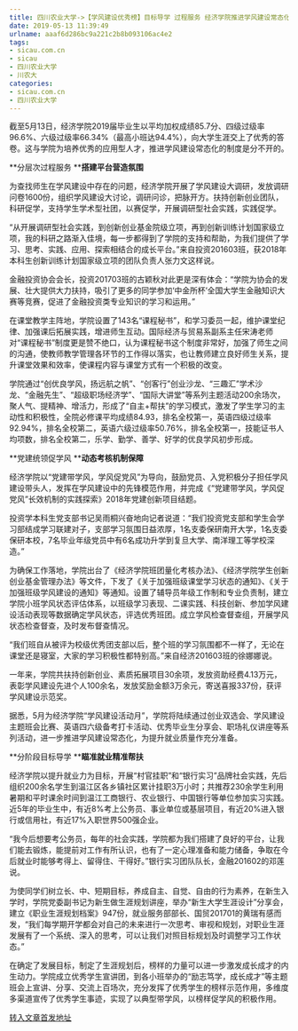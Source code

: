 ```yaml
---
title: 四川农业大学->【学风建设优秀榜】目标导学 过程服务 经济学院推进学风建设常态化 | sicau.com.cn
date: 2019-05-13 11:39:49
urlname: aaaf6d286bc9a221c2b8b093106ac4e2
tags: 
- sicau.com.cn
- sicau
- 四川农业大学
- 川农大
categories:
- sicau.com.cn
- 四川农业大学
---
```



截至5月13日，经济学院2019届毕业生以平均加权成绩85.7分、四级过级率96.6%、六级过级率66.34%（最高小班达94.4%），向大学生涯交上了优秀的答卷。这与学院为培养优秀的应用型人才，推进学风建设常态化的制度是分不开的。

**分层次过程服务 ****搭建平台营造氛围**

为查找师生在学风建设中存在的问题，经济学院开展了学风建设大调研，发放调研问卷1600份，组织学风建设大讨论，调研问诊，把脉开方。扶持创新创业团队，科研促学，支持学生学术型社团，以赛促学，开展调研型社会实践，实践促学。

“从开展调研型社会实践，到创新创业基金院级立项，再到创新训练计划国家级立项，我的科研之路渐入佳境，每一步都得到了学院的支持和帮助，为我们提供了学习、思考、实践、应用、探索相结合的成长平台。”来自投资201603班，获2018年本科生创新训练计划国家级立项的团队负责人张力文这样说。

金融投资协会会长，投资201703班的古颖秋对此更是深有体会：“学院为协会的发展、壮大提供大力扶持，吸引了更多的同学参加‘中金所杯’全国大学生金融知识大赛等竞赛，促进了金融投资类专业知识的学习和运用。”

在课堂教学主阵地，学院设置了143名“课程秘书”，和学习委员一起，维护课堂纪律、加强课后拓展实践，增进师生互动。国际经济与贸易系副系主任宋涛老师对“课程秘书”制度更是赞不绝口，认为课程秘书这个制度非常好，加强了师生之间的沟通，使教师教学管理各环节的工作得以落实，也让教师建立良好师生关系，提升课堂效果和效率，使课程内容与课堂方式有一个积极的改变。

学院通过“创优良学风，扬远航之帆”、“创客行”创业沙龙、“三趣汇”学术沙龙、“金融先生”、“超级职场经济学”、“国际大讲堂”等系列主题活动200余场次，聚人气、提精神、增活力，形成了“自主+帮扶”的学习模式，激发了学生学习的主动性和积极性，全院必修课平均成绩84.93，排名全校第一，英语四级过级率92.94%，排名全校第二，英语六级过级率50.76%，排名全校第一，技能证书人均项数，排名全校第二，乐学、勤学、善学、好学的优良学风初步形成。

**党建统领促学风 ****动态考核机制保障**

经济学院以“党建带学风，学风促党风”为导向，鼓励党员、入党积极分子担任学风建设带头人，发挥在学风建设中的先锋模范作用，并完成《“党建带学风，学风促党风”长效机制的实践探索》2018年党建创新项目结题。

投资学本科生党支部书记吴雨桐兴奋地向记者说道：“我们投资党支部和学生会学习部结成学习联建对子，支部学习氛围日益浓厚，1名支委保研南开大学，1名支委保研本校，7名毕业年级党员中有6名成功升学到复旦大学、南洋理工等学校深造。”

为确保工作落地，学院出台了《经济学院班团量化考核办法》、《经济学院学生创新创业基金管理办法》等文件，下发了《关于加强班级课堂学习状态的通知》、《关于加强班级学风建设的通知》等通知。设置了辅导员年级工作制和专业负责制，建立学院小班学风状态评估体系，以班级学习表现、二课实践、科技创新、参加学风建设活动表现等数据确定学风状态，评选优秀班团。成立学风检查督查组，开展学风状态检查督查，及时发布督查情况。

“我们班自从被评为校级优秀团支部以后，整个班的学习氛围都不一样了，无论在课堂还是寝室，大家的学习积极性都特别高。”来自经济201603班的徐娜娜说。

一年来，学院共扶持创新创业、素质拓展项目30余项，发放资助经费4.13万元，表彰学风建设先进个人100余名，发放奖励金额3万余元，寄送喜报337份，获评学风建设示范奖。

据悉，5月为经济学院“学风建设活动月”，学院将陆续通过创业双选会、学风建设主题班会比赛、英语四六级备考打卡活动、优秀毕业生分享会、职场礼仪讲座等系列活动，进一步推进学风建设常态化，为提升就业质量作充分准备。

**分阶段目标导学 ****瞄准就业精准帮扶**

经济学院以提升就业力为目标，开展“村官挂职”和“银行实习”品牌社会实践，先后组织200余名学生到温江区各乡镇社区累计挂职3万小时；共推荐230余学生利用暑期和平时课余时间到温江工商银行、农业银行、中国银行等单位参加实习实践。近5年的毕业生中，有近8%考上公务员、事业单位或基层项目，有近20%进入银行或信用社，有近17%入职世界500强企业。

“我今后想要考公务员，每年的社会实践，学院都为我们搭建了良好的平台，让我们能去锻炼，能提前对工作有所认识，也有了一定心理准备和能力储备，争取在今后就业时能够考得上、留得住、干得好。”银行实习团队队长，金融201602的邓莲说。

为使同学们树立长、中、短期目标，养成自主、自觉、自由的行为素养，在新生入学时，学院党委副书记为新生做生涯规划讲座，举办“新生大学生涯设计”分享会，建立《职业生涯规划档案》947份，就业服务部部长、国贸201701的黄瑞有感而发，“我们每学期开学都会对自己的未来进行一次思考、审视和规划，对职业生涯发展有了一个系统、深入的思考，可以让我们对照目标规划及时调整学习工作状态。”

在确定了发展目标，制定了生涯规划后，榜样的力量可以进一步激发成长成才的内生动力。学院成立优秀学生宣讲团，到各小班举办的“励志笃学，成长成才”等主题班会上宣讲、分享、交流上百场次，充分发挥了优秀学生的榜样示范作用，多维度多渠道宣传了优秀学生事迹，实现了以典型带学风，以榜样促学风的积极作用。





[转入文章首发地址](https://news.sicau.edu.cn/info/1078/51154.htm)